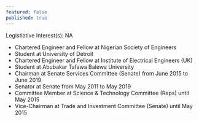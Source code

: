 ```yaml
---
featured: false
published: true
---
```

Legistlative Interest(s): NA

* Chartered Engineer and Fellow at Nigerian Society of Engineers
* Student at University of Detroit
* Chartered Engineer and Fellow at Institute of Electrical Engineers (UK)
* Student at Abubakar Tafawa Balewa University
* Chairman at Senate Services Committee (Senate) from June 2015 to June 2019
* Senator at Senate from May 2011 to May 2019
* Committee Member at Science & Technology Committee (Reps) until May 2015
* Vice-Chairman at Trade and Investment Committee (Senate) until May 2015

